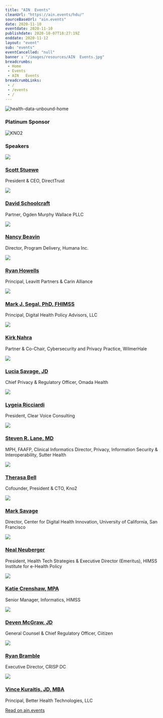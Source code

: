 ```yaml
--- 
title: "AIN  Events"
cleanUrl: "https://ain.events/hdu/"
sourceBaseUrl: "ain.events"
date: 2020-11-10
eventdate: 2020-11-10
publishdate: 2020-10-07T18:27:19Z
enddate: 2020-11-12
layout: "event"
sub: "events"
eventCancelled: "null"
banner : "/images/resources/AIN  Events.jpg"
breadcrumbs:
 - Home
 - Events
 - AIN   Events
breadcrumbLinks:
 - / 
 - /events
 - / 
---
```

![](https://ain.events/hdu/wp-content/uploads/2020/09/health-data-unbound-home-1200x500.jpg "health-data-unbound-home")

### Platinum Sponsor

![KNO2](https://ain.events/hdu/wp-content/uploads/2020/09/kno2-logo-300.png)

### Speakers

![](https://ain.events/hdu/wp-content/uploads/2014/12/Scott-Stuewe-Headshot-400x300.jpg)[](https://ain.events/hdu/speaker/scott-stuewe/)

### [Scott Stuewe](https://ain.events/hdu/speaker/scott-stuewe/)

President & CEO, DirectTrust

![](https://ain.events/hdu/wp-content/uploads/2020/10/schoolcraft-400x300.jpg)[](https://ain.events/hdu/speaker/david-schoolcraft/)

### [David Schoolcraft](https://ain.events/hdu/speaker/david-schoolcraft/)

Partner, Ogden Murphy Wallace PLLC

![](https://ain.events/hdu/wp-content/uploads/2020/10/Nancy-Beavin-400x300.jpg)[](https://ain.events/hdu/speaker/nancy-beavin/)

### [Nancy Beavin](https://ain.events/hdu/speaker/nancy-beavin/)

Director, Program Delivery, Humana Inc.

![](https://ain.events/hdu/wp-content/uploads/2014/12/Ryan-H-400x300.jpg)[](https://ain.events/hdu/speaker/ryan-howells/)

### [Ryan Howells](https://ain.events/hdu/speaker/ryan-howells/)

Principal, Leavitt Partners & Carin Alliance

![](https://ain.events/hdu/wp-content/uploads/2020/09/Mark-Segal-400x300.jpg)[](https://ain.events/hdu/speaker/mark-segal/)

### [Mark J. Segal, PhD, FHIMSS](https://ain.events/hdu/speaker/mark-segal/)

Principal, Digital Health Policy Advisors, LLC

![](https://ain.events/hdu/wp-content/uploads/2014/12/Nahra-Kirk-400x300.jpg)[](https://ain.events/hdu/speaker/kirk-nahra/)

### [Kirk Nahra](https://ain.events/hdu/speaker/kirk-nahra/)

Partner & Co-Chair, Cybersecurity and Privacy Practice, WilmerHale

![](https://ain.events/hdu/wp-content/uploads/2014/12/Lucia-400x300.jpg)[](https://ain.events/hdu/speaker/lucia-savage/)

### [Lucia Savage, JD](https://ain.events/hdu/speaker/lucia-savage/)

Chief Privacy & Regulatory Officer, Omada Health

![](https://ain.events/hdu/wp-content/uploads/2014/12/Lygeia2020-2-400x300.jpg)[](https://ain.events/hdu/speaker/lygeia-ricciardi/)

### [Lygeia Ricciardi](https://ain.events/hdu/speaker/lygeia-ricciardi/)

President, Clear Voice Consulting

![](https://ain.events/hdu/wp-content/uploads/2014/12/Steven-Lane-400x300.jpg)[](https://ain.events/hdu/speaker/steven-lane/)

### [Steven R. Lane, MD](https://ain.events/hdu/speaker/steven-lane/)

MPH, FAAFP, Clinical Informatics Director, Privacy, Information Security & Interoperability, Sutter Health

![](https://ain.events/hdu/wp-content/uploads/2014/12/Therasa-400x300.jpg)[](https://ain.events/hdu/speaker/therasa-bell/)

### [Therasa Bell](https://ain.events/hdu/speaker/therasa-bell/)

Cofounder, President & CTO, Kno2

![](https://ain.events/hdu/wp-content/uploads/2014/12/Mark-Savage-400x300.jpg)[](https://ain.events/hdu/speaker/mark-savage/)

### [Mark Savage](https://ain.events/hdu/speaker/mark-savage/)

Director, Center for Digital Health Innovation, University of California, San Francisco

![](https://ain.events/hdu/wp-content/uploads/2014/12/Neal-Neuberger-400x300.jpg)[](https://ain.events/hdu/speaker/neal-neuberger/)

### [Neal Neuberger](https://ain.events/hdu/speaker/neal-neuberger/)

President, Health Tech Strategies & Executive Director (Emeritus), HIMSS Institute for e-Health Policy

![](https://ain.events/hdu/wp-content/uploads/2020/09/KatieC-400x300.jpg)[](https://ain.events/hdu/speaker/katie-crenshaw/)

### [Katie Crenshaw, MPA](https://ain.events/hdu/speaker/katie-crenshaw/)

Senior Manager, Informatics, HIMSS

![](https://ain.events/hdu/wp-content/uploads/2014/12/Deven-400x300.jpg)[](https://ain.events/hdu/speaker/deven-mcgraw/)

### [Deven McGraw, JD](https://ain.events/hdu/speaker/deven-mcgraw/)

General Counsel & Chief Regulatory Officer, Ciitizen

![](https://ain.events/hdu/wp-content/uploads/2014/12/Ryan-B-400x300.jpg)[](https://ain.events/hdu/speaker/ryan-bramble/)

### [Ryan Bramble](https://ain.events/hdu/speaker/ryan-bramble/)

Executive Director, CRISP DC

![](https://ain.events/hdu/wp-content/uploads/2020/10/Vince-Kuraitis-400x300.jpg)[](https://ain.events/hdu/speaker/vince-kuraitis/)

### [Vince Kuraitis, JD, MBA](https://ain.events/hdu/speaker/vince-kuraitis/)

Principal, Better Health Technologies, LLC

  
  
[Read on ain.events](https://ain.events/hdu/)
